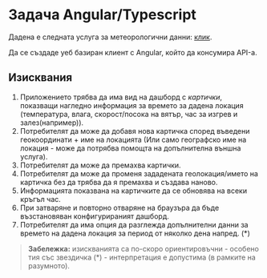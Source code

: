 # Задача Angular/Typescript

Дадена е следната услуга за метеорологични данни: [клик](https://open-meteo.com/en/docs).

Да се създаде уеб базиран клиент с Angular, който да консумира API-а. 

## Изисквания
1. Приложението трябва да има вид на дашборд с _картички_, показващи нагледно информация за времето за дадена локация (температура, влага, скорост/посока на вятър, час за изгрев и залез(например)).
2. Потребителят да може да добавя нова картичка според въведени геокоординати + име на локацията (Или само географско име на локация - може да потрябва помощта на допълнителна външна услуга).
3. Потребителят да може да премахва картички.
4. Потребителят да може да променя зададената геолокация/името на картичка без да трябва да я премахва и създава наново.
5. Информацията показвана на картичките да се обновява на всеки кръгъл час.
6. При затваряне и повторно отваряне на браузъра да бъде възстановяван конфигурираният дашборд. 
7. Потребителят да има опция да разглежда допълнителни данни за времето на дадена локация за период от няколко дена напред. (*)

> **Забележка:** изискванията са по-скоро ориентировъчни - особено тия със звездичка (*) - интерпретация е допустима (в рамките на разумното).
